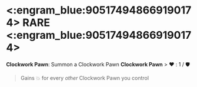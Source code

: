 # <:engram_blue:905174948669190174> RARE <:engram_blue:905174948669190174>

**Clockwork Pawn**: Summon a Clockwork Pawn
**__Clockwork Pawn__**
﻿> :heart:﻿﻿﻿ : 1 / :shield:
> ﻿﻿Gains :boom: for every *other* Clockwork Pawn you control